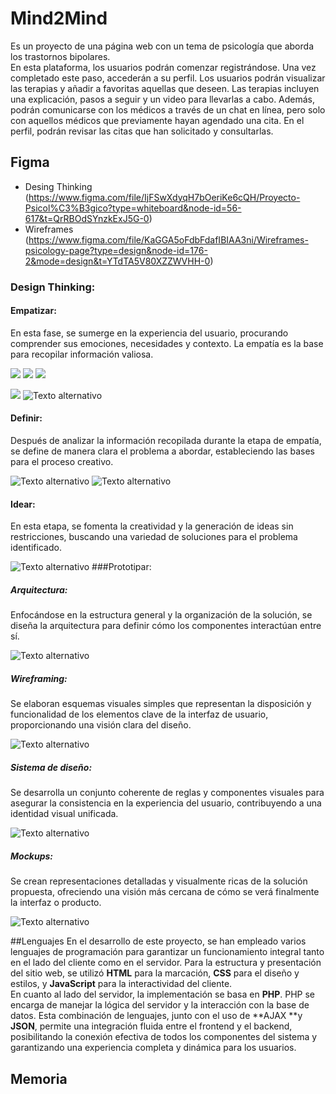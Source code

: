 # Mind2Mind
Es un proyecto de una página web con un tema de psicología que aborda los trastornos bipolares. 
<br>
En esta plataforma, los usuarios podrán comenzar registrándose. Una vez completado este paso, accederán a su perfil. Los usuarios podrán visualizar las terapias y añadir a favoritas aquellas que deseen. Las terapias incluyen una explicación, pasos a seguir y un video para llevarlas a cabo. Además, podrán comunicarse con los médicos a través de un chat en línea, pero solo con aquellos médicos que previamente hayan agendado una cita. En el perfil, podrán revisar las citas que han solicitado y consultarlas.

## Figma
- Desing Thinking (https://www.figma.com/file/IjFSwXdyqH7bOeriKe6cQH/Proyecto-Psicol%C3%B3gico?type=whiteboard&node-id=56-617&t=QrRBOdSYnzkExJ5G-0)
- Wireframes (https://www.figma.com/file/KaGGA5oFdbFdafIBIAA3ni/Wireframes-psicology-page?type=design&node-id=176-2&mode=design&t=YTdTA5V80XZZWVHH-0)
### Design Thinking:
#### Empatizar:
En esta fase, se sumerge en la experiencia del usuario, procurando comprender sus emociones, necesidades y contexto. La empatía es la base para recopilar información valiosa.

![](https://github.com/JavierChicano/Mind2Mind/blob/main/img/readme/Nueva%20carpeta/Captura%20de%20pantalla%202024-02-29%20115604.png?raw=true)
![](https://github.com/JavierChicano/Mind2Mind/blob/main/img/readme/Nueva%20carpeta/Captura%20de%20pantalla%202024-02-29%20115632.png?raw=true)
![](https://github.com/JavierChicano/Mind2Mind/blob/main/img/readme/Nueva%20carpeta/Captura%20de%20pantalla%202024-02-29%20115649.png?raw=true)

![](https://github.com/JavierChicano/Mind2Mind/blob/main/img/readme/Nueva%20carpeta/Captura%20de%20pantalla%202024-02-29%20115839.png?raw=true)
![Texto alternativo](https://github.com/JavierChicano/Mind2Mind/blob/main/img/readme/Nueva%20carpeta/Captura%20de%20pantalla%202024-02-29%20120021.png?raw=true)
#### Definir:
Después de analizar la información recopilada durante la etapa de empatía, se define de manera clara el problema a abordar, estableciendo las bases para el proceso creativo.

![Texto alternativo](https://github.com/JavierChicano/Mind2Mind/blob/main/img/readme/Nueva%20carpeta/Captura%20de%20pantalla%202024-02-29%20120152.png?raw=true)
![Texto alternativo](https://github.com/JavierChicano/Mind2Mind/blob/main/img/readme/Nueva%20carpeta/Captura%20de%20pantalla%202024-02-29%20120205.png?raw=true)
#### Idear:
En esta etapa, se fomenta la creatividad y la generación de ideas sin restricciones, buscando una variedad de soluciones para el problema identificado.

![Texto alternativo](https://github.com/JavierChicano/Mind2Mind/blob/main/img/readme/Nueva%20carpeta/Captura%20de%20pantalla%202024-02-29%20120312.png?raw=true)
###Prototipar:
##### Arquitectura:
Enfocándose en la estructura general y la organización de la solución, se diseña la arquitectura para definir cómo los componentes interactúan entre sí.

![Texto alternativo](https://github.com/JavierChicano/Mind2Mind/blob/main/img/readme/Captura%20de%20pantalla%202024-02-29%20120606.png?raw=true)

##### Wireframing:
Se elaboran esquemas visuales simples que representan la disposición y funcionalidad de los elementos clave de la interfaz de usuario, proporcionando una visión clara del diseño.


![Texto alternativo](https://github.com/JavierChicano/Mind2Mind/blob/main/img/readme/Captura%20de%20pantalla%202024-02-29%20120631.png?raw=true)

##### Sistema de diseño:
Se desarrolla un conjunto coherente de reglas y componentes visuales para asegurar la consistencia en la experiencia del usuario, contribuyendo a una identidad visual unificada.

![Texto alternativo](https://github.com/JavierChicano/Mind2Mind/blob/main/img/readme/Captura%20de%20pantalla%202024-02-29%20120647.png?raw=true)

##### Mockups:
Se crean representaciones detalladas y visualmente ricas de la solución propuesta, ofreciendo una visión más cercana de cómo se verá finalmente la interfaz o producto.

![Texto alternativo](https://github.com/JavierChicano/Mind2Mind/blob/main/img/readme/Captura%20de%20pantalla%202024-02-29%20120701.png?raw=true)

##Lenguajes 
En el desarrollo de este proyecto, se han empleado varios lenguajes de programación para garantizar un funcionamiento integral tanto en el lado del cliente como en el servidor. Para la estructura y presentación del sitio web, se utilizó **HTML** para la marcación, **CSS** para el diseño y estilos, y **JavaScript** para la interactividad del cliente.
<br>
En cuanto al lado del servidor, la implementación se basa en **PHP**. PHP se encarga de manejar la lógica del servidor y la interacción con la base de datos. Esta combinación de lenguajes, junto con el uso de **AJAX **y **JSON**, permite una integración fluida entre el frontend y el backend, posibilitando la conexión efectiva de todos los componentes del sistema y garantizando una experiencia completa y dinámica para los usuarios.

## Memoria

